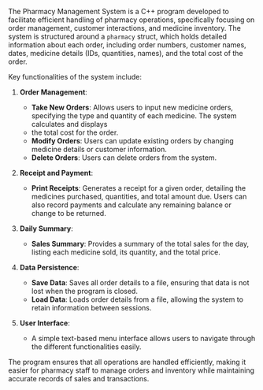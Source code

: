 The Pharmacy Management System is a C++ program developed to facilitate efficient handling of pharmacy operations, specifically focusing on order management, customer interactions, and medicine inventory. The system is structured around a `pharmacy` struct, which holds detailed information about each order, including order numbers, customer names, dates, medicine details (IDs, quantities, names), and the total cost of the order.

Key functionalities of the system include:

1. **Order Management**:
   - **Take New Orders**: Allows users to input new medicine orders, specifying the type and quantity of each medicine. The system calculates and displays
   - the total cost for the order.
   - **Modify Orders**: Users can update existing orders by changing medicine details or customer information.
   - **Delete Orders**: Users can delete orders from the system.

2. **Receipt and Payment**:
   - **Print Receipts**: Generates a receipt for a given order, detailing the medicines purchased, quantities, and total amount due. Users can also record payments and calculate any remaining balance or change to be returned.

3. **Daily Summary**:
   - **Sales Summary**: Provides a summary of the total sales for the day, listing each medicine sold, its quantity, and the total price.

4. **Data Persistence**:
   - **Save Data**: Saves all order details to a file, ensuring that data is not lost when the program is closed.
   - **Load Data**: Loads order details from a file, allowing the system to retain information between sessions.

5. **User Interface**:
   - A simple text-based menu interface allows users to navigate through the different functionalities easily.

The program ensures that all operations are handled efficiently, making it easier for pharmacy staff to manage orders and inventory while maintaining accurate records of sales and transactions.
